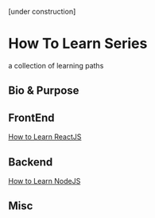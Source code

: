 [under construction]

# How To Learn Series
a collection of learning paths

## Bio & Purpose

## FrontEnd
[How to Learn ReactJS](https://github.com/hlltarakci/howToLearn_reactjs "ReactJS Learning Path")

## Backend
[How to Learn NodeJS](https://github.com/hlltarakci/howToLearn_nodejs "NodeJS Learning Path")

## Misc
